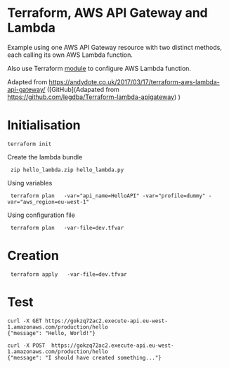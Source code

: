 Terraform, AWS API Gateway and Lambda
=====================================

Example using one AWS API Gateway resource with two distinct methods,
each calling its own AWS Lambda function.

Also use Terraform [module](https://www.terraform.io/docs/configuration/modules.html)
to configure AWS Lambda function.


Adapted from https://andydote.co.uk/2017/03/17/terraform-aws-lambda-api-gateway/ 
([GitHub](Adapated from https://github.com/legdba/Terraform-lambda-apigateway) )



# Initialisation

    terraform init
    
    
Create the lambda bundle

     zip hello_lambda.zip hello_lambda.py
Using variables     
     
     terraform plan   -var="api_name=HelloAPI" -var="profile=dummy" -var="aws_region=eu-west-1"

Using configuration file

     terraform plan   -var-file=dev.tfvar


# Creation

     terraform apply   -var-file=dev.tfvar


# Test

    curl -X GET https://gokzq72ac2.execute-api.eu-west-1.amazonaws.com/production/hello
    {"message": "Hello, World!"}
    
    curl -X POST  https://gokzq72ac2.execute-api.eu-west-1.amazonaws.com/production/hello
    {"message": "I should have created something..."}
